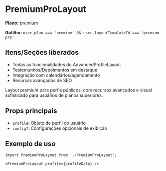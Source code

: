 # PremiumProLayout

**Plano:** premium

**Gatilho:** `user.plan === 'premium' && user.layoutTemplateId === 'premium-pro'`

## Itens/Seções liberados
- Todas as funcionalidades do AdvancedProfileLayout
- Testemunhos/Depoimentos em destaque
- Integração com calendários/agendamento
- Recursos avançados de SEO

Layout premium para perfis públicos, com recursos avançados e visual sofisticado para usuários de planos superiores.

## Props principais
- `profile`: Objeto de perfil do usuário
- `config?`: Configurações opcionais de exibição

## Exemplo de uso
```tsx
import PremiumProLayout from './PremiumProLayout';

<PremiumProLayout profile={profileData} />
``` 